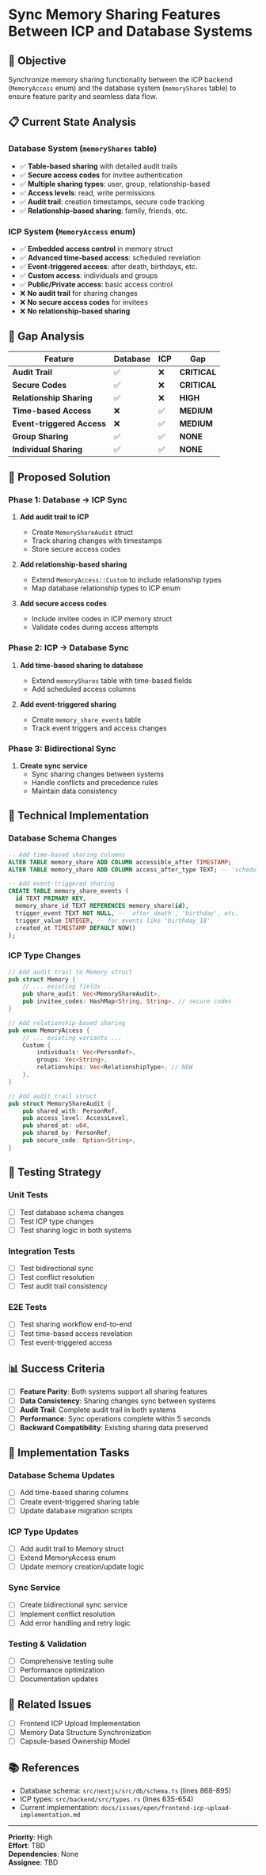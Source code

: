 # Sync Memory Sharing Features Between ICP and Database Systems

## 🎯 **Objective**

Synchronize memory sharing functionality between the ICP backend (`MemoryAccess` enum) and the database system (`memoryShares` table) to ensure feature parity and seamless data flow.

## 📋 **Current State Analysis**

### **Database System (`memoryShares` table)**

- ✅ **Table-based sharing** with detailed audit trails
- ✅ **Secure access codes** for invitee authentication
- ✅ **Multiple sharing types**: user, group, relationship-based
- ✅ **Access levels**: read, write permissions
- ✅ **Audit trail**: creation timestamps, secure code tracking
- ✅ **Relationship-based sharing**: family, friends, etc.

### **ICP System (`MemoryAccess` enum)**

- ✅ **Embedded access control** in memory struct
- ✅ **Advanced time-based access**: scheduled revelation
- ✅ **Event-triggered access**: after death, birthdays, etc.
- ✅ **Custom access**: individuals and groups
- ✅ **Public/Private access**: basic access control
- ❌ **No audit trail** for sharing changes
- ❌ **No secure access codes** for invitees
- ❌ **No relationship-based sharing**

## 🔄 **Gap Analysis**

| Feature                    | Database | ICP | Gap          |
| -------------------------- | -------- | --- | ------------ |
| **Audit Trail**            | ✅       | ❌  | **CRITICAL** |
| **Secure Codes**           | ✅       | ❌  | **CRITICAL** |
| **Relationship Sharing**   | ✅       | ❌  | **HIGH**     |
| **Time-based Access**      | ❌       | ✅  | **MEDIUM**   |
| **Event-triggered Access** | ❌       | ✅  | **MEDIUM**   |
| **Group Sharing**          | ✅       | ✅  | **NONE**     |
| **Individual Sharing**     | ✅       | ✅  | **NONE**     |

## 🎯 **Proposed Solution**

### **Phase 1: Database → ICP Sync**

1. **Add audit trail to ICP**

   - Create `MemoryShareAudit` struct
   - Track sharing changes with timestamps
   - Store secure access codes

2. **Add relationship-based sharing**

   - Extend `MemoryAccess::Custom` to include relationship types
   - Map database relationship types to ICP enum

3. **Add secure access codes**
   - Include invitee codes in ICP memory struct
   - Validate codes during access attempts

### **Phase 2: ICP → Database Sync**

1. **Add time-based sharing to database**

   - Extend `memoryShares` table with time-based fields
   - Add scheduled access columns

2. **Add event-triggered sharing**
   - Create `memory_share_events` table
   - Track event triggers and access changes

### **Phase 3: Bidirectional Sync**

1. **Create sync service**
   - Sync sharing changes between systems
   - Handle conflicts and precedence rules
   - Maintain data consistency

## 📝 **Technical Implementation**

### **Database Schema Changes**

```sql
-- Add time-based sharing columns
ALTER TABLE memory_share ADD COLUMN accessible_after TIMESTAMP;
ALTER TABLE memory_share ADD COLUMN access_after_type TEXT; -- 'scheduled', 'event_triggered'

-- Add event-triggered sharing
CREATE TABLE memory_share_events (
  id TEXT PRIMARY KEY,
  memory_share_id TEXT REFERENCES memory_share(id),
  trigger_event TEXT NOT NULL, -- 'after_death', 'birthday', etc.
  trigger_value INTEGER, -- for events like 'birthday_18'
  created_at TIMESTAMP DEFAULT NOW()
);
```

### **ICP Type Changes**

```rust
// Add audit trail to Memory struct
pub struct Memory {
    // ... existing fields ...
    pub share_audit: Vec<MemoryShareAudit>,
    pub invitee_codes: HashMap<String, String>, // secure codes
}

// Add relationship-based sharing
pub enum MemoryAccess {
    // ... existing variants ...
    Custom {
        individuals: Vec<PersonRef>,
        groups: Vec<String>,
        relationships: Vec<RelationshipType>, // NEW
    },
}

// Add audit trail struct
pub struct MemoryShareAudit {
    pub shared_with: PersonRef,
    pub access_level: AccessLevel,
    pub shared_at: u64,
    pub shared_by: PersonRef,
    pub secure_code: Option<String>,
}
```

## 🧪 **Testing Strategy**

### **Unit Tests**

- [ ] Test database schema changes
- [ ] Test ICP type changes
- [ ] Test sharing logic in both systems

### **Integration Tests**

- [ ] Test bidirectional sync
- [ ] Test conflict resolution
- [ ] Test audit trail consistency

### **E2E Tests**

- [ ] Test sharing workflow end-to-end
- [ ] Test time-based access revelation
- [ ] Test event-triggered access

## 📊 **Success Criteria**

- [ ] **Feature Parity**: Both systems support all sharing features
- [ ] **Data Consistency**: Sharing changes sync between systems
- [ ] **Audit Trail**: Complete audit trail in both systems
- [ ] **Performance**: Sync operations complete within 5 seconds
- [ ] **Backward Compatibility**: Existing sharing data preserved

## 🚀 **Implementation Tasks**

### **Database Schema Updates**

- [ ] Add time-based sharing columns
- [ ] Create event-triggered sharing table
- [ ] Update database migration scripts

### **ICP Type Updates**

- [ ] Add audit trail to Memory struct
- [ ] Extend MemoryAccess enum
- [ ] Update memory creation/update logic

### **Sync Service**

- [ ] Create bidirectional sync service
- [ ] Implement conflict resolution
- [ ] Add error handling and retry logic

### **Testing & Validation**

- [ ] Comprehensive testing suite
- [ ] Performance optimization
- [ ] Documentation updates

## 🔗 **Related Issues**

- [ ] Frontend ICP Upload Implementation
- [ ] Memory Data Structure Synchronization
- [ ] Capsule-based Ownership Model

## 📚 **References**

- Database schema: `src/nextjs/src/db/schema.ts` (lines 868-895)
- ICP types: `src/backend/src/types.rs` (lines 635-654)
- Current implementation: `docs/issues/open/frontend-icp-upload-implementation.md`

---

**Priority**: High  
**Effort**: TBD  
**Dependencies**: None  
**Assignee**: TBD
